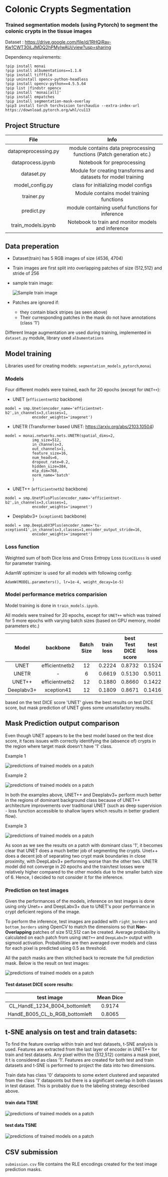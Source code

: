 # Colonic Crypts Segmentation 

### Trained segmentation models (using Pytorch) to segment the colonic crypts in the tissue images

Dataset : https://drive.google.com/file/d/1RHQjRav-Kw1CWT30iLJMDQ2hPMyIwAUi/view?usp=sharing

Dependency requirements:
```!pip install segmentation_models_pytorch
!pip install monai
!pip install albumentations==1.1.0
!pip install tifffile
!pip uninstall opencv-python-headless
!pip install opencv-python==4.5.5.64
!pip list |findstr opencv
!pip install 'monai[all]'
!pip install empatches
!pip install segmentation-mask-overlay
!pip3 install torch torchvision torchaudio --extra-index-url https://download.pytorch.org/whl/cu113

```

## Project Structure 

|       **File**       |                                **Info**                               |
|:--------------------:|:---------------------------------------------------------------------:|
| datapreprocessing.py | module contains data preprocessing functions  (Patch generation etc.) |
|   dataprocess.ipynb  |                       Notebook for preprocessing                      |
|      dataset.py      |    Module for creating transforms and datasets  for model training    |
|    model_config.py   |                  class for initializing model configs                 |
|      trainer.py      |                Module contains model training functions               |
|        predict.py       |            module containing useful functions for inference           |
|  train_models.ipynb  |           Notebook to train and monitor models and inference          |


## Data preperation

- Dataset(train) has 5 RGB images of size (4536, 4704)
- Train images are first split into overlapping patches of size (512,512) and stride of 256
- sample train image:
 
  ![Sample train image](/report_images/img.PNG)

- Patches are ignored if:
  - they contain black stripes (as seen above)
  - Their curresponding patches in the mask do not have annotations (class '1') 

Different Image augmentation are used during training, implemented in `dataset.py` module, library used `albumentations`

## Model training
Libraries used for creating models: `segmentation_models_pytorch`,`monai` 

### Models

Four different models were trained, each for 20 epochs (except for `UNET++`):

- UNET (`efficientnetb2` backbone)
```
model = smp.Unet(encoder_name='efficientnet-b2',in_channels=3,classes=1,
            encoder_weights='imagenet')
```

- UNETR (Transformer based UNET: https://arxiv.org/abs/2103.10504)
```
model = monai.networks.nets.UNETR(spatial_dims=2,
            img_size=512,
            in_channels=3,
            out_channels=1,
            feature_size=16, 
            num_heads=6,
            dropout_rate=0.2,
            hidden_size=384,
            mlp_dim=768,
            norm_name='batch'
            )
```

- UNET++ (`efficientnetb2` backbone)
```
model = smp.UnetPlusPlus(encoder_name='efficientnet-b2',in_channels=3,classes=1,
            encoder_weights='imagenet')
```

- Deeplabv3+ (`xception41` backbone)
```
model = smp.DeepLabV3Plus(encoder_name='tu-xception41',in_channels=3,classes=1,encoder_output_stride=16,
            encoder_weights='imagenet')
```
 
### Loss function

Weighted sum of both Dice loss and Cross Entropy Loss `DiceCELoss` is used for parameter training.

AdamW optimizer is used for all models with following config:
```
AdamW(MODEL.parameters(), lr=1e-4, weight_decay=1e-5)
```

### Model performance metrics comparision
Model training is done in `train_models.ipynb`.

All models were trained for 20 epochs, except for `UNET++` which was trained for 5 more epochs with varying batch sizes (based on GPU memory, model parameters etc.)

|  **Model**  |  **backbone**  | **Batch Size** | **train loss** | **best Test DICE score** | **test loss** |
|:-----------:|:--------------:|:--------------:|:--------------:|:------------------------:|:-------------:|
|     UNET    | efficientnetb2 |       12       |     0.2224     |          0.8732          |     0.1524    |
|    UNETR    |        -       |        6       |     0.6619     |          0.5130          |     0.5011    |
|    UNET++   | efficientnetb2 |       12       |     0.1880     |          0.8660          |     0.1422    |
| Deeplabv3+ |   xception41   |       12       |     0.1809     |          0.8671          |     0.1416    |

based on the test DICE score 'UNET' gives the best results on test DICE score, but mask prediction of UNET gives some unsatisfactory results.

## Mask Prediction output comparison

Even though UNET appears to be the best model based on the test dice score, it faces issues with correctly identifying the (absence of) crypts in the region where target mask doesn't have '1' class.

Example 1

![predictions of trained models on a patch](/report_images/0_CL_HandE_1234_B004_bottomleft.tiff.png)

Example 2

![predictions of trained models on a patch](/report_images/0_HandE_B005_CL_b_RGB_bottomleft.tiff.png)


In both the examples above, UNET++ and Deeplabv3+ perform much better in the regions of dominant background class because of UNET++ architecture improvements over traditional UNET (such as deep supervision - loss function accessible to shallow layers which results in better gradient flow).

Example 3

![predictions of trained models on a patch](/report_images/24_CL_HandE_1234_B004_bottomleft.tiff.png)

As soon as we see the results on a patch with dominant class '1', it becomes clear that UNET does a much better job of segmenting the crypts. Unet++ does a decent job of separating two crypt mask boundaries in close proximity, with DeepLabv3+ performing worse than the other two. 
UNETR model did not converge in 20 epochs and the train/test losses were relatively higher compared to the other models due to the smaller batch size of 6. Hence, I decided to not consider it for the inference.

### Prediction on test images

Given the performances of the models, inference on test images is done using only Unet++ and DeepLabv3+ due to UNET's poor performance in crypt deficient regions of the image. 

To perform the inference, test images are padded with `right_borders` and `bottom_borders` using OpenCV to match the dimensions so that **Non-Overlapping** patches of size 512,512 can be created. Average probability is calculated on each patch from using `UNET++` and `DeepLabv3+` output with sigmoid activation. Probabilities are then averaged over models and class for each pixel is predicted using 0.5 as threshold.

All the patch masks are then stitched back to recreate the full prediction mask. Below is the result on test images:

![predictions of trained models on a patch](/report_images/maskoverlays.png)

#### Test dataset DICE score results:

|         **test image**         | **Mean Dice** |
|:------------------------------:|:-------------:|
|  CL_HandE_1234_B004_bottomleft |     0.9174    |
| HandE_B005_CL_b_RGB_bottomleft |     0.8065    |


## t-SNE analysis on test and train datasets:

To find the feature overlap within train and test datasets, t-SNE analysis is used. Features are extracted from the last layer of encoder in UNET++ for train and test datasets. Any pixel within the (512,512) contains a mask pixel, it t is considered as class '1'. Features are created for both test and train datasets and t-SNE is performed to project the data into two dimensions. 

Train data has class '0' datapoints to some extent clustered and separated from the class '1' datapoints but there is a significant overlap in both classes in test dataset. This is probably due to the labeling strategy described above. 

#### train data TSNE

![predictions of trained models on a patch](/report_images/train_tsne_.png)

#### test data TSNE

![predictions of trained models on a patch](/report_images/test_tsne_.png)

## CSV submission

`submission.csv` file contains the RLE encodings created for the test image prediction masks. 



